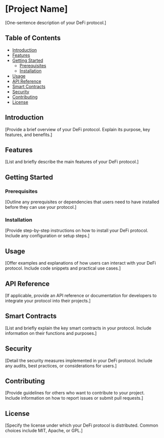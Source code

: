 # [Project Name]

[One-sentence description of your DeFi protocol.]

## Table of Contents

- [Introduction](#introduction)
- [Features](#features)
- [Getting Started](#getting-started)
  - [Prerequisites](#prerequisites)
  - [Installation](#installation)
- [Usage](#usage)
- [API Reference](#api-reference)
- [Smart Contracts](#smart-contracts)
- [Security](#security)
- [Contributing](#contributing)
- [License](#license)

## Introduction

[Provide a brief overview of your DeFi protocol. Explain its purpose, key features, and benefits.]

## Features

[List and briefly describe the main features of your DeFi protocol.]

## Getting Started

### Prerequisites

[Outline any prerequisites or dependencies that users need to have installed before they can use your protocol.]

### Installation

[Provide step-by-step instructions on how to install your DeFi protocol. Include any configuration or setup steps.]

## Usage

[Offer examples and explanations of how users can interact with your DeFi protocol. Include code snippets and practical use cases.]

## API Reference

[If applicable, provide an API reference or documentation for developers to integrate your protocol into their projects.]

## Smart Contracts

[List and briefly explain the key smart contracts in your protocol. Include information on their functions and purposes.]

## Security

[Detail the security measures implemented in your DeFi protocol. Include any audits, best practices, or considerations for users.]

## Contributing

[Provide guidelines for others who want to contribute to your project. Include information on how to report issues or submit pull requests.]

## License

[Specify the license under which your DeFi protocol is distributed. Common choices include MIT, Apache, or GPL.]
